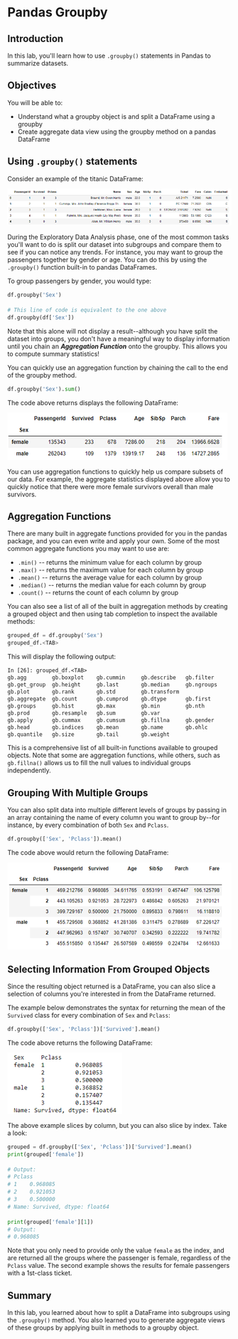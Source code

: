
# Pandas Groupby


## Introduction

In this lab, you'll learn how to use `.groupby()` statements in Pandas to summarize datasets.

## Objectives
You will be able to:
* Understand what a groupby object is and split a DataFrame using a groupby
* Create aggregate data view using the groupby method on a pandas DataFrame

## Using `.groupby()` statements

Consider an example of the titanic DataFrame:

<img src='images/titanic_1.png'>

During the Exploratory Data Analysis phase, one of the most common tasks you'll want to do is split our dataset into subgroups and compare them to see if you can notice any trends.  For instance, you may want to group the passengers together by gender or age. You can do this by using the `.groupby()` function built-in to pandas DataFrames. 

To group passengers by gender, you would type:

```python
df.groupby('Sex')

# This line of code is equivalent to the one above
df.groupby(df['Sex'])
```

Note that this alone will not display a result--although you have split the dataset into groups, you don't have a meaningful way to display information until you chain an **_Aggregation Function_** onto the groupby.  This allows you to compute summary statistics!

You can quickly use an aggregation function by chaining the call to the end of the groupby method.

```python
df.groupby('Sex').sum()
```


The code above returns displays the following DataFrame:

<img src='images/titanic_2.png'>

You can use aggregation functions to quickly help us compare subsets of our data.  For example, the aggregate statistics displayed above allow you to quickly notice that there were more female survivors overall than male survivors.

## Aggregation Functions


There are many built in aggregate functions provided for you in the pandas package, and you can even write and apply your own. Some of the most common aggregate functions you may want to use are:

* `.min()` -- returns the minimum value for each column by group
* `.max()` -- returns the maximum value for each column by group
* `.mean()` -- returns the average value for each column by group
* `.median()` -- returns the median value for each column by group
* `.count()` -- returns the count of each column by group


You can also see a list of all of the built in aggregation methods by creating a grouped object and then using tab completion to inspect the available methods:

```python
grouped_df = df.groupby('Sex')
grouped_df.<TAB>
```

This will display the following output:

```
In [26]: grouped_df.<TAB>
gb.agg        gb.boxplot    gb.cummin     gb.describe   gb.filter     gb.get_group  gb.height     gb.last       gb.median     gb.ngroups    gb.plot       gb.rank       gb.std        gb.transform
gb.aggregate  gb.count      gb.cumprod    gb.dtype      gb.first      gb.groups     gb.hist       gb.max        gb.min        gb.nth        gb.prod       gb.resample   gb.sum        gb.var
gb.apply      gb.cummax     gb.cumsum     gb.fillna     gb.gender     gb.head       gb.indices    gb.mean       gb.name       gb.ohlc       gb.quantile   gb.size       gb.tail       gb.weight
```

This is a comprehensive list of all built-in functions available to grouped objects.  Note that some are aggregation functions, while others, such as `gb.fillna()` allows us to fill the null values to individual groups independently.  

## Grouping With Multiple Groups

You can also split data into multiple different levels of groups by passing in an array containing the name of every column you want to group by--for instance, by every combination of both `Sex` and `Pclass`.    

```python
df.groupby(['Sex', 'Pclass']).mean()
```

The code above would return the following DataFrame:

<img src="images/titanic_3.png">

## Selecting Information From Grouped Objects

Since the resulting object returned is a DataFrame, you can also slice a selection of columns you're interested in from the DataFrame returned. 

The example below demonstrates the syntax for returning the mean of the `Survived` class for every combination of `Sex` and `Pclass`:

```python
df.groupby(['Sex', 'Pclass'])['Survived'].mean()
```

The code above returns the following DataFrame:

<img src='images/titanic_4.png'>

The above example slices by column, but you can also slice by index. Take a look:
```python
grouped = df.groupby(['Sex', 'Pclass'])['Survived'].mean()
print(grouped['female'])

# Output:
# Pclass
# 1    0.968085
# 2    0.921053
# 3    0.500000
# Name: Survived, dtype: float64

print(grouped['female'][1])
# Output:
# 0.968085
```

Note that you only need to provide only the value `female` as the index, and are returned all the groups where the passenger is female, regardless of the `Pclass` value. The second example shows the results for female passengers with a 1st-class ticket. 

## Summary

In this lab, you learned about how to split a DataFrame into subgroups using the `.groupby()` method. You also learned you to generate aggregate views of these groups by applying built in methods to a groupby object.
